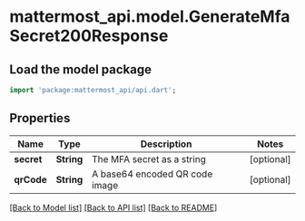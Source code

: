 # mattermost_api.model.GenerateMfaSecret200Response

## Load the model package
```dart
import 'package:mattermost_api/api.dart';
```

## Properties
Name | Type | Description | Notes
------------ | ------------- | ------------- | -------------
**secret** | **String** | The MFA secret as a string | [optional] 
**qrCode** | **String** | A base64 encoded QR code image | [optional] 

[[Back to Model list]](../README.md#documentation-for-models) [[Back to API list]](../README.md#documentation-for-api-endpoints) [[Back to README]](../README.md)


